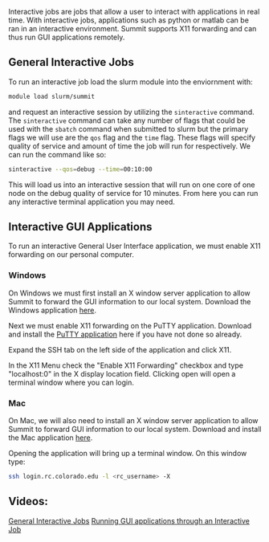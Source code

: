 Interactive jobs are jobs that allow a user to interact with applications in real time. With interactive jobs, applications such as python or matlab can be ran in an interactive environment. Summit supports X11 forwarding and can thus run GUI applications remotely.

## General Interactive Jobs
To run an interactive job load the slurm module into the enviornment with:

```bash
module load slurm/summit
```

and request an interactive session by utilizing the `sinteractive` command. 
The `sinteractive` command can take any number of flags that could be used with the `sbatch` command when submitted to slurm but the primary flags we will use are the `qos` flag and the `time` flag. These flags will specify quality of service and amount of time the job will run for respectively. We can run the command like so:

```bash
sinteractive --qos=debug --time=00:10:00
``` 

This will load us into an interactive session that will run on one core of one node on the debug quality of service for 10 minutes. From here you can run any interactive terminal application you may need.

## Interactive GUI Applications

To run an interactive General User Interface application, we must enable X11 forwarding on our personal computer.

### Windows

On Windows we must first install an X window server application to allow Summit to forward the GUI information to our local system. Download the Windows application [here](https://sourceforge.net/projects/xming/).

Next we must enable X11 forwarding on the PuTTY application. Download and install the [PuTTY application](https://www.chiark.greenend.org.uk/~sgtatham/putty/latest.html) here if you have not done so already. 

Expand the SSH tab on the left side of the application and click X11.

In the X11 Menu check the "Enable X11 Forwarding" checkbox and type "localhost:0" in the X display location field.
Clicking open will open a terminal window where you can login.

### Mac

On Mac, we will also need to install an X window server application to allow Summit to forward GUI information to our local system. Download and install the Mac application [here](https://www.xquartz.org/).

Opening the application will bring up a terminal window. On this window type:
```bash
ssh login.rc.colorado.edu -l <rc_username> -X
```

## Videos:

[General Interactive Jobs](https://www.youtube.com/watch?v=hpdYdBsPynQ)
[Running GUI applications through an Interactive Job](https://www.youtube.com/watch?v=vSYNKlEKg3Y) 
